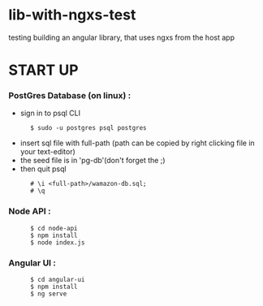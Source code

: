 # lib-with-ngxs-test
testing building an angular library, that uses ngxs from the host app





# START UP

### PostGres Database (on linux) :

  - sign in to psql CLI
```
      $ sudo -u postgres psql postgres
```
  - insert sql file with full-path (path can be copied by right clicking file in your text-editor)
  - the seed file is in 'pg-db'(don't forget the ;)
  - then quit psql
```  
      # \i <full-path>/wamazon-db.sql;
      # \q
```


### Node API :
```
      $ cd node-api
      $ npm install
      $ node index.js
```


### Angular UI :
```
      $ cd angular-ui
      $ npm install
      $ ng serve
```
